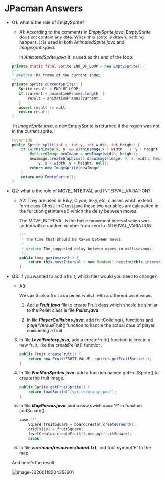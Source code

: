 # JPacman Answers

+ Q1: what is the role of EmptySprite?

  + A1: According to the comments in *EmptySprite.java*, EmptySprite does not contain any data. When this sprite is drawn, nothing happens. It is used in both *AnimatedSprite.java* and *ImageSprite.java*. 

    In *AnimatedSprite.java*, it is used as the end of the loop:

   ```java
  private static final Sprite END_OF_LOOP = new EmptySprite();
  /**
  * @return The frame of the current index.
  */
  private Sprite currentSprite() {
      Sprite result = END_OF_LOOP;
      if (current < animationFrames.length) {
          result = animationFrames[current];
      }
      assert result != null;
      return result;
  }
   ```

  ​		In *ImageSprite.java*, a new EmptySprite is returned if the region was not in the current sprite.
  
  ```java
  @Override
  public Sprite split(int x, int y, int width, int height) {
      if (withinImage(x, y) && withinImage(x + width - 1, y + height - 1)) {
          BufferedImage newImage = newImage(width, height);
          newImage.createGraphics().drawImage(image, 0, 0, width, height, x,
              y, x + width, y + height, null);
          return new ImageSprite(newImage);
      }
      return new EmptySprite();
  }
  ```
  
  


+ Q2: what is the role of MOVE_INTERVAL and INTERVAL_VARIATION?

  + A2: They are used in Bliky, Clyde, Inky, etc. classes which extend form class Ghost. In Ghost.java these two variables are calcualted in the function getInterval() which the delay between moves.

    The MOVE_INTERVAL is the basic movement interval which was added with a random number from zero to INTERVAL_VARIATION.

    ```java
    /**
     * The time that should be taken between moves.
     *
     * @return The suggested delay between moves in milliseconds.
     */
    public long getInterval() {
        return this.moveInterval + new Random().nextInt(this.intervalVariation);
    }
    ```

    

+ Q3: if you wanted to add a fruit, which files would you need to change?

  + A3: 
  
    We can think a fruit as a pellet whitch with a different point value. 
  
    1. Add a ***Fruit.java*** file to create Fruit class which should be similar to the Pellet class in file ***Pellet.java***.
    
    2. In file ***PlayerCollisions.java***, add fruitColiding(),  functions  and playerVersusFruit() function to handle the actual case of player consuming a fruit.
    
  3. In file ***LevelFactory.java***, add a createFruit() function to create a new fruit, like the createPellet() function.
    
       ```java
       public Fruit createFruit() {
           return new Fruit(FRUIT_VALUE, sprites.getFruitSprite());
       }
       ```
    
    4. In file ***PacManSprites.java***, add a function named getFruitSprite() to create the fruit image.
    
       ```java
       public Sprite getFruitSprite() {
           return loadSprite("/sprite/orange.png");
       }
       ```
    
    5. In file ***MapParser.java***, add a new swich case 'F' in function addSquare().
    
       ```java
       case 'F':
           Square fruitSquare = boardCreator.createGround();
           grid[x][y] = fruitSquare;
           levelCreator.createFruit().occupy(fruitSquare);
           break;
       ```
    
    6. In file ***/src/main/resources/board.txt***, add fruit symbol 'F' to the map.
    
    And here's the result:
    
    ![image-20200118204358601](https://tva1.sinaimg.cn/large/006tNbRwgy1gb1rtgqtnhj30a80bxjrl.jpg)
  
  